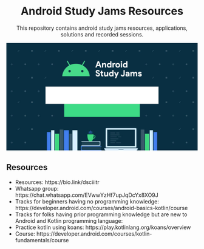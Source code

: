 <h1 align="center">Android Study Jams Resources</h1>

<p align="center">
This repository contains android study jams resources, applications, solutions and recorded sessions.
</p>


![summary](images/ws_1.jpg)


## Resources

<ul>
	<li>Resources: https://bio.link/dsciiitr</li>
	<li>Whatsapp group: https://chat.whatsapp.com/EVwwYzHf7upJqDcYx8XO9J</li>
	<li>Tracks for beginners having no programming knowledge:  https://developer.android.com/courses/android-basics-kotlin/course</li>
	<li>Tracks for folks having prior programming knowledge but are new to Android and Kotlin programming language:</li>
	<li>Practice kotlin using koans: https://play.kotlinlang.org/koans/overview</li>
	<li>Course: https://developer.android.com/courses/kotlin-fundamentals/course</li>
</ul>

